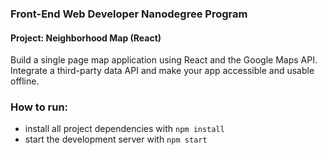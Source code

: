 ### Front-End Web Developer Nanodegree Program
#### Project: Neighborhood Map (React)
Build a single page map application using React and the Google Maps API. Integrate a third-party data API and make your app accessible and usable offline.

### How to run:
* install all project dependencies with `npm install`
* start the development server with `npm start`
